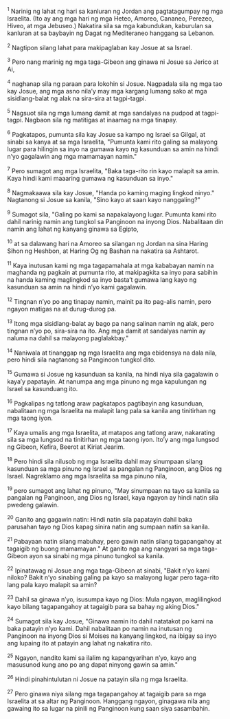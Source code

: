 <sup>1</sup>
Narinig ng lahat ng hari sa kanluran ng Jordan ang pagtatagumpay ng mga Israelita. (Ito ay ang mga hari ng mga Heteo, Amoreo, Cananeo, Perezeo, Hiveo, at mga Jebuseo.) Nakatira sila sa mga kabundukan, kaburulan sa kanluran at sa baybayin ng Dagat ng Mediteraneo hanggang sa Lebanon. 

<sup>2</sup>
Nagtipon silang lahat para makipaglaban kay Josue at sa Israel. 

<sup>3</sup>
Pero nang marinig ng mga taga-Gibeon ang ginawa ni Josue sa Jerico at Ai, 

<sup>4</sup>
naghanap sila ng paraan para lokohin si Josue. Nagpadala sila ng mga tao kay Josue, ang mga asno nilaʼy may mga kargang lumang sako at mga sisidlang-balat ng alak na sira-sira at tagpi-tagpi. 

<sup>5</sup>
Nagsuot sila ng mga lumang damit at mga sandalyas na pudpod at tagpi-tagpi. Nagbaon sila ng matitigas at inaamag na mga tinapay. 

<sup>6</sup>
Pagkatapos, pumunta sila kay Josue sa kampo ng Israel sa Gilgal, at sinabi sa kanya at sa mga Israelita, "Pumunta kami rito galing sa malayong lugar para hilingin sa inyo na gumawa kayo ng kasunduan sa amin na hindi nʼyo gagalawin ang mga mamamayan namin." 

<sup>7</sup>
Pero sumagot ang mga Israelita, "Baka taga-rito rin kayo malapit sa amin. Kaya hindi kami maaaring gumawa ng kasunduan sa inyo." 

<sup>8</sup>
Nagmakaawa sila kay Josue, "Handa po kaming maging lingkod ninyo." Nagtanong si Josue sa kanila, "Sino kayo at saan kayo nanggaling?" 

<sup>9</sup>
Sumagot sila, "Galing po kami sa napakalayong lugar. Pumunta kami rito dahil narinig namin ang tungkol sa Panginoon na inyong Dios. Nabalitaan din namin ang lahat ng kanyang ginawa sa Egipto, 

<sup>10</sup>
at sa dalawang hari na Amoreo sa silangan ng Jordan na sina Haring Sihon ng Heshbon, at Haring Og ng Bashan na nakatira sa Ashtarot. 

<sup>11</sup>
Kaya inutusan kami ng mga tagapamahala at mga kababayan namin na maghanda ng pagkain at pumunta rito, at makipagkita sa inyo para sabihin na handa kaming maglingkod sa inyo bastaʼt gumawa lang kayo ng kasunduan sa amin na hindi nʼyo kami gagalawin. 

<sup>12</sup>
Tingnan nʼyo po ang tinapay namin, mainit pa ito pag-alis namin, pero ngayon matigas na at durug-durog pa. 

<sup>13</sup>
Itong mga sisidlang-balat ay bago pa nang salinan namin ng alak, pero tingnan nʼyo po, sira-sira na ito. Ang mga damit at sandalyas namin ay naluma na dahil sa malayong paglalakbay." 

<sup>14</sup>
Naniwala at tinanggap ng mga Israelita ang mga ebidensya na dala nila, pero hindi sila nagtanong sa Panginoon tungkol dito. 

<sup>15</sup>
Gumawa si Josue ng kasunduan sa kanila, na hindi niya sila gagalawin o kayaʼy papatayin. At nanumpa ang mga pinuno ng mga kapulungan ng Israel sa kasunduang ito. 

<sup>16</sup>
Pagkalipas ng tatlong araw pagkatapos pagtibayin ang kasunduan, nabalitaan ng mga Israelita na malapit lang pala sa kanila ang tinitirhan ng mga taong iyon. 

<sup>17</sup>
Kaya umalis ang mga Israelita, at matapos ang tatlong araw, nakarating sila sa mga lungsod na tinitirhan ng mga taong iyon. Itoʼy ang mga lungsod ng Gibeon, Kefira, Beerot at Kiriat Jearim. 

<sup>18</sup>
Pero hindi sila nilusob ng mga Israelita dahil may sinumpaan silang kasunduan sa mga pinuno ng Israel sa pangalan ng Panginoon, ang Dios ng Israel. Nagreklamo ang mga Israelita sa mga pinuno nila, 

<sup>19</sup>
pero sumagot ang lahat ng pinuno, "May sinumpaan na tayo sa kanila sa pangalan ng Panginoon, ang Dios ng Israel, kaya ngayon ay hindi natin sila pwedeng galawin. 

<sup>20</sup>
Ganito ang gagawin natin: Hindi natin sila papatayin dahil baka parusahan tayo ng Dios kapag sinira natin ang sumpaan natin sa kanila. 

<sup>21</sup>
Pabayaan natin silang mabuhay, pero gawin natin silang tagapangahoy at tagaigib ng buong mamamayan." At ganito nga ang nangyari sa mga taga-Gibeon ayon sa sinabi ng mga pinuno tungkol sa kanila. 

<sup>22</sup>
Ipinatawag ni Josue ang mga taga-Gibeon at sinabi, "Bakit nʼyo kami niloko? Bakit nʼyo sinabing galing pa kayo sa malayong lugar pero taga-rito lang pala kayo malapit sa amin? 

<sup>23</sup>
Dahil sa ginawa nʼyo, isusumpa kayo ng Dios: Mula ngayon, maglilingkod kayo bilang tagapangahoy at tagaigib para sa bahay ng aking Dios." 

<sup>24</sup>
Sumagot sila kay Josue, "Ginawa namin ito dahil natatakot po kami na baka patayin nʼyo kami. Dahil nabalitaan po namin na inutusan ng Panginoon na inyong Dios si Moises na kanyang lingkod, na ibigay sa inyo ang lupaing ito at patayin ang lahat ng nakatira rito. 

<sup>25</sup>
Ngayon, nandito kami sa ilalim ng kapangyarihan nʼyo, kayo ang masusunod kung ano po ang dapat ninyong gawin sa amin." 

<sup>26</sup>
Hindi pinahintulutan ni Josue na patayin sila ng mga Israelita. 

<sup>27</sup>
Pero ginawa niya silang mga tagapangahoy at tagaigib para sa mga Israelita at sa altar ng Panginoon. Hanggang ngayon, ginagawa nila ang gawaing ito sa lugar na pinili ng Panginoon kung saan siya sasambahin.